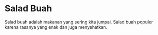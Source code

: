 # Salad Buah
Salad buah adalah makanan yang sering kita jumpai. Salad buah populer karena rasanya yang enak dan juga menyehatkan.
